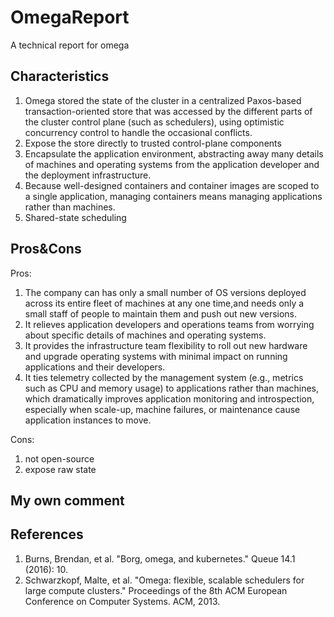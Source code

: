 
# OmegaReport 

A technical report for omega

## Characteristics 

1. Omega stored the state of the cluster in a centralized Paxos-based transaction-oriented store that was accessed by the different parts of the cluster control plane (such as schedulers), using optimistic concurrency control to handle the occasional conflicts.
2. Expose the store directly to trusted control-plane components
3. Encapsulate the application environment, abstracting away many details of machines and operating systems from the application developer and the deployment infrastructure.
4. Because well-designed containers and container images are scoped to a single application, managing containers means managing applications rather than machines. 
5. Shared-state scheduling

## Pros&Cons 

Pros:
1. The company can has only a small number of OS versions deployed across its entire fleet of machines at any one time,and needs only a small staff of people to maintain them and push out new versions.  
2. It relieves application developers and operations teams from worrying about specific details of machines and operating systems.  
3. It provides the infrastructure team flexibility to roll out new hardware and upgrade operating systems with minimal impact on running applications and their developers.  
4. It ties telemetry collected by the management system (e.g., metrics such as CPU and memory usage) to applications rather than machines, which dramatically improves application monitoring and introspection, especially when scale-up, machine failures, or maintenance cause application instances to move.  


Cons:  
1. not open-source  
2. expose raw state


## My own comment  


## References

1.  Burns, Brendan, et al. "Borg, omega, and kubernetes." Queue 14.1 (2016): 10.  
2.  Schwarzkopf, Malte, et al. "Omega: flexible, scalable schedulers for large compute clusters." Proceedings of the 8th ACM European Conference on Computer Systems. ACM, 2013. 

